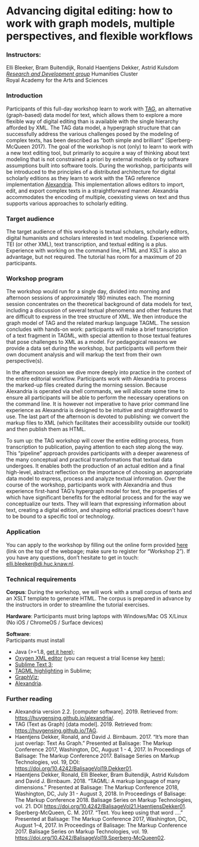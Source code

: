 # Advancing digital editing: how to work with graph models, multiple perspectives, and flexible workflows

### Instructors:
Elli Bleeker, Bram Buitendijk, Ronald Haentjens Dekker, Astrid Kulsdom  
[*Research and Development group*](https://huc.knaw.nl/research-development/) Humanities Cluster   
Royal Academy for the Arts and Sciences

### Introduction
Participants of this full-day workshop learn to work with [TAG](https://huygensing.github.io/TAG), an alternative (graph-based) data model for text, which allows them to explore a more flexible way of digital editing than is available with the single hierarchy afforded by XML. The TAG data model, a hypergraph structure that can successfully address the various challenges posed by the modeling of complex texts, has been described as “both simple and brilliant” (Sperberg-McQueen 2017). The goal of the workshop is not (only) to learn to work with a new text editing tool, but primarily to acquire a way of thinking about text modeling that is not constrained a priori by external models or by software assumptions built into software tools. During the workshop, participants will be introduced to the principles of a distributed architecture for digital scholarly editions as they learn to work with the TAG reference implementation [Alexandria](https://huygensing.github.io/alexandria/). This implementation allows editors to import, edit, and export complex texts in a straightforward manner. Alexandria accommodates the encoding of multiple, coexisting views on text and thus supports various approaches to scholarly editing.

### Target audience
The target audience of this workshop is textual scholars, scholarly editors, digital humanists and scholars interested in text modeling. Experience with TEI (or other XML), text transcription, and textual editing is a plus. Experience with working on the command line, HTML and XSLT is also an advantage, but not required. The tutorial has room for a maximum of 20 participants.

### Workshop program
The workshop would run for a single day, divided into morning and afternoon sessions of approximately 180 minutes each. The morning session concentrates on the theoretical background of data models for text, including a discussion of several textual phenomena and other features that are difficult to express in the tree structure of XML. We then introduce the graph model of TAG and the related markup language TAGML. The session concludes with hands-on work: participants will make a brief transcription of a text fragment in TAGML, with special attention to those textual features that pose challenges to XML as a model. For pedagogical reasons we provide a data set during the workshop, but participants will perform their own document analysis and will markup the text from their own perspective(s).

In the afternoon session we dive more deeply into practice in the context of the entire editorial workflow. Participants work with Alexandria to process the marked-up files created during the morning session. Because Alexandria is operated via shell commands, we will allocate some time to ensure all participants will be able to perform the necessary operations on the command line. It is however not imperative to have prior command line experience as Alexandria is designed to be intuitive and straightforward to use. The last part of the afternoon is devoted to publishing: we convert the markup files to XML (which facilitates their accessibility outside our toolkit) and then publish them as HTML. 

To sum up: the TAG workshop will cover the entire editing process, from transcription to publication, paying attention to each step along the way. This “pipeline” approach provides participants with a deeper awareness of the many conceptual and practical transformations that textual data undergoes. It enables both the production of an actual edition and a final high-level, abstract reflection on the importance of choosing an appropriate data model to express, process and analyze textual information. Over the course of the workshop, participants work with Alexandria and thus experience first-hand TAG’s hypergraph model for text, the properties of which have significant benefits for the editorial process and for the way we conceptualize our texts. They will learn that expressing information about text, creating a digital edition, and shaping editorial practices doesn't have to be bound to a specific tool or technology. 

### Application
You can apply to the workshop by filling out the online form provided [here](http://2019.dhbenelux.org/workshops-details/) (link on the top of the webpage; make sure to register for “Workshop 2”). If you have any questions, don’t hesitate to get in touch: [elli.bleeker@di.huc.knaw.nl](mailto:elli.bleeker@di.huc.knaw.nl).

### Technical requirements

**Corpus**: During the workshop, we will work with a small corpus of texts and an XSLT template to generate HTML. The corpus is prepared in advance by the instructors in order to streamline the tutorial exercises. 

**Hardware**: Participants must bring laptops with Windows/Mac OS X/Linux (No iOS / ChromeOS / Surface devices)

**Software**:  
Participants must install

- Java (>=1.8, [get it here](https://www.oracle.com/technetwork/java/javase/downloads/jdk8-downloads-2133151.html));
- [Oxygen XML editor](https://www.oxygenxml.com/xml_editor/download_oxygenxml_editor.html) (you can request a trial license key [here](https://www.oxygenxml.com/xml_editor/register.html));
- [Sublime Text 3](https://www.sublimetext.com/3);
- [TAGML highlighting](https://github.com/HuygensING/tagml-sublime-syntax) in Sublime;  
- [GraphViz](https://www.graphviz.org/download/);
- [Alexandria](https://github.com/HuygensING/alexandria).

### Further reading
- Alexandria version 2.2. [computer software]. 2019. Retrieved from: <https://huygensing.github.io/alexandria/>.
- TAG (Text as Graph) [data model]. 2019. Retrieved from: <https://huygensing.github.io/TAG>.
- Haentjens Dekker, Ronald, and David J. Birnbaum. 2017. “It’s more than just overlap: Text As Graph.” Presented at Balisage: The Markup Conference 2017, Washington, DC, August 1 - 4, 2017. In Proceedings of Balisage: The Markup Conference 2017. Balisage Series on Markup Technologies, vol. 19, DOI: <https://doi.org/10.4242/BalisageVol19.Dekker01>.
- Haentjens Dekker, Ronald, Elli Bleeker, Bram Buitendijk, Astrid Kulsdom and David J. Birnbaum. 2018. “TAGML: A markup language of many dimensions.” Presented at Balisage: The Markup Conference 2018, Washington, DC, July 31 - August 3, 2018. In Proceedings of Balisage: The Markup Conference 2018. Balisage Series on Markup Technologies, vol. 21. DOI <https://doi.org/10.4242/BalisageVol21.HaentjensDekker01>. 
- Sperberg-McQueen, C. M. 2017. “Text. You keep using that word ….” Presented at Balisage: The Markup Conference 2017, Washington, DC, August 1–4, 2017. In Proceedings of Balisage: The Markup Conference 2017. Balisage Series on Markup Technologies, vol. 19. <https://doi.org/10.4242/BalisageVol19.Sperberg-McQueen02>.
